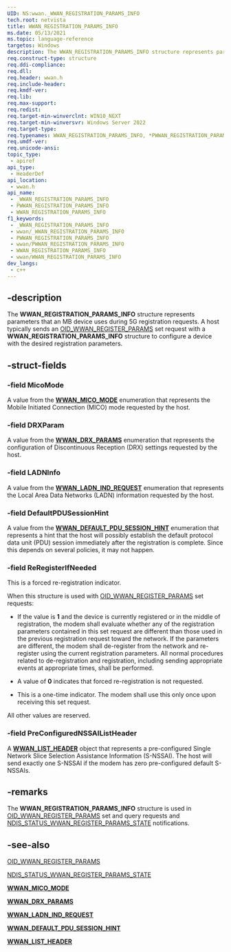 ```yaml
---
UID: NS:wwan._WWAN_REGISTRATION_PARAMS_INFO
tech.root: netvista
title: WWAN_REGISTRATION_PARAMS_INFO
ms.date: 05/13/2021
ms.topic: language-reference
targetos: Windows
description: The WWAN_REGISTRATION_PARAMS_INFO structure represents parameters that an MB device uses during 5G registration requests.
req.construct-type: structure
req.ddi-compliance: 
req.dll: 
req.header: wwan.h
req.include-header: 
req.kmdf-ver: 
req.lib: 
req.max-support: 
req.redist: 
req.target-min-winverclnt: WIN10_NEXT
req.target-min-winversvr: Windows Server 2022
req.target-type: 
req.typenames: WWAN_REGISTRATION_PARAMS_INFO, *PWWAN_REGISTRATION_PARAMS_INFO
req.umdf-ver: 
req.unicode-ansi: 
topic_type:
 - apiref
api_type:
 - HeaderDef
api_location:
 - wwan.h
api_name:
 - _WWAN_REGISTRATION_PARAMS_INFO
 - PWWAN_REGISTRATION_PARAMS_INFO
 - WWAN_REGISTRATION_PARAMS_INFO
f1_keywords:
 - _WWAN_REGISTRATION_PARAMS_INFO
 - wwan/_WWAN_REGISTRATION_PARAMS_INFO
 - PWWAN_REGISTRATION_PARAMS_INFO
 - wwan/PWWAN_REGISTRATION_PARAMS_INFO
 - WWAN_REGISTRATION_PARAMS_INFO
 - wwan/WWAN_REGISTRATION_PARAMS_INFO
dev_langs:
 - c++
---
```


## -description

The **WWAN_REGISTRATION_PARAMS_INFO** structure represents parameters that an MB device uses during 5G registration requests. A host typically sends an [OID_WWAN_REGISTER_PARAMS](/windows-hardware/drivers/network/oid-wwan-register-params) set request with a **WWAN_REGISTRATION_PARAMS_INFO** structure to configure a device with the desired registration parameters.

## -struct-fields

### -field MicoMode

A value from the [**WWAN_MICO_MODE**](ne-wwan-wwan_mico_mode.md) enumeration that represents the Mobile Initiated Connection (MICO) mode requested by the host.

### -field DRXParam

A value from the [**WWAN_DRX_PARAMS**](ne-wwan-wwan_drx_params.md) enumeration that represents the configuration of Discontinuous Reception (DRX) settings requested by the host.

### -field LADNInfo

A value from the [**WWAN_LADN_IND_REQUEST**](ne-wwan-wwan_ladn_ind_request.md) enumeration that represents the Local Area Data Networks (LADN) information requested by the host.

### -field DefaultPDUSessionHint

A value from the [**WWAN_DEFAULT_PDU_SESSION_HINT**](ne-wwan-wwan_default_pdu_session_hint.md)  enumeration that represents a hint that the host will possibly establish the default protocol data unit (PDU) session immediately after the registration is complete. Since this depends on several policies, it may not happen.

### -field ReRegisterIfNeeded

This is a forced re-registration indicator. 

When this structure is used with [OID_WWAN_REGISTER_PARAMS](/windows-hardware/drivers/network/oid-wwan-register-params) set requests:

* If the value is **1** and the device is currently registered or in the middle of registration, the modem shall evaluate whether any of the registration parameters contained in this set request are different than those used in the previous registration request toward the network. If the parameters are different, the modem shall de-register from the network and re-register using the current registration parameters. All normal procedures related to de-registration and registration, including sending appropriate events at appropriate times, shall be performed.

* A value of **0** indicates that forced re-registration is not requested.

* This is a one-time indicator. The modem shall use this only once upon receiving this set request. 

All other values are reserved.

### -field PreConfiguredNSSAIListHeader

A [**WWAN_LIST_HEADER**](ns-wwan-_wwan_list_header.md) object that represents a pre-configured Single Network Slice Selection Assistance Information (S-NSSAI). The host will send exactly one S-NSSAI if the modem has zero pre-configured default S-NSSAIs.

## -remarks

The **WWAN_REGISTRATION_PARAMS_INFO** structure is used in [OID_WWAN_REGISTER_PARAMS](/windows-hardware/drivers/network/oid-wwan-register-params) set and query requests and [NDIS_STATUS_WWAN_REGISTER_PARAMS_STATE](/windows-hardware/drivers/network/ndis-status-wwan-register-params-state) notifications.


## -see-also

[OID_WWAN_REGISTER_PARAMS](/windows-hardware/drivers/network/oid-wwan-register-params)

[NDIS_STATUS_WWAN_REGISTER_PARAMS_STATE](/windows-hardware/drivers/network/ndis-status-wwan-register-params-state)

[**WWAN_MICO_MODE**](ne-wwan-wwan_mico_mode.md)

[**WWAN_DRX_PARAMS**](ne-wwan-wwan_drx_params.md)

[**WWAN_LADN_IND_REQUEST**](ne-wwan-wwan_ladn_ind_request.md)

[**WWAN_DEFAULT_PDU_SESSION_HINT**](ne-wwan-wwan_default_pdu_session_hint.md)

[**WWAN_LIST_HEADER**](ns-wwan-_wwan_list_header.md)
